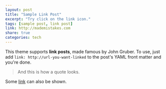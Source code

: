 ```yaml
---
layout: post
title: "Sample Link Post"
excerpt: "Try click on the link icon."
tags: [sample post, link post]
link: http://mademistakes.com
share: true
categories: tech
---
```


This theme supports **link posts**, made famous by John Gruber. To use, just add `link: http://url-you-want-linked` to the post's YAML front matter and you're done.

> And this is how a quote looks.

Some [link](http://www.mademistakes.com) can also be shown.
